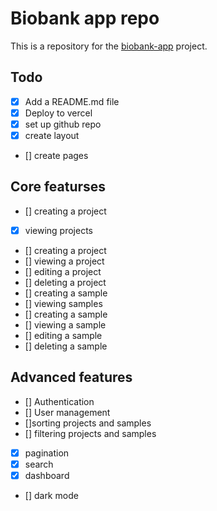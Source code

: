 # Biobank app repo

This is a repository for the [biobank-app](https://github.com/biobank-sh/biobank-app) project.

## Todo

- [x] Add a README.md file
- [x] Deploy to vercel
- [x] set up github repo
- [x] create layout
- [] create pages

## Core featurses

- [] creating a project
- [x] viewing projects
- [] creating a project
- [] viewing a project
- [] editing a project
- [] deleting a project
- [] creating a sample
- [] viewing samples
- [] creating a sample
- [] viewing a sample
- [] editing a sample
- [] deleting a sample

## Advanced features

- [] Authentication
- [] User management
- []sorting projects and samples
- [] filtering projects and samples
- [x] pagination
- [x] search
- [x] dashboard
- [] dark mode
